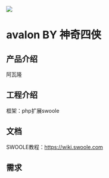 ![](https://raw.github.com/meolu/walle-web/master/docs/logo.jpg)

# avalon BY 神奇四侠

## 产品介绍
  阿瓦隆


## 工程介绍
  框架：php扩展swoole


## 文档
  SWOOLE教程：https://wiki.swoole.com

## 需求
  
